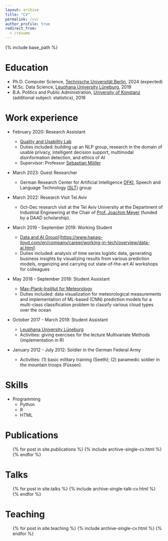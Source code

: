 ```yaml
---
layout: archive
title: "CV"
permalink: /cv/
author_profile: true
redirect_from:
  - /resume
---
```


{% include base_path %}

Education
======
* Ph.D. Computer Science, [Technische Universität Berlin](https://www.tu-berlin.de/), 2024 (expected)
* M.Sc. Data Science, [Leuphana University Lüneburg](https://www.leuphana.de/en/graduate-school/masters-programmes/management-data-science.html), 2019
* B.A. Politics and Public Administration, [University of Konstanz](https://www.polver.uni-konstanz.de/en/) (additional subject: statistics), 2016



Work experience
======
* February 2020: Research Assistant
  * [Quality and Usability Lab](https://www.qu.tu-berlin.de/menue/qu/parameter/en/)
  * Duties included: building up an NLP group, research in the domain of usable privacy, intelligent decision support, multimodal disinformation detection, and ethics of AI
  * Supervisor: Professor [Sebastian Möller](https://www.qu.tu-berlin.de/menue/team/professur/)

* March 2023: Guest Researcher
  * German Research Center for Artificial Intelligence [DFKI](https://www.dfki.de/web/), Speech and Language Technology [(SLT)](https://www.dfki.de/web/forschung/forschungsbereiche/speech-and-language-technology/) group

* March 2022: Research Visit Tel Aviv 
  * Oct-Dec research visit at the Tel Aviv University  at the Department of Industrial Engineering at the Chair of [Prof. Joachim Meyer](https://english.tau.ac.il/profile/jmeyer) (funded by a DAAD scholarship). 

* March 2019 - September 2019: Working Student
  * [Data and AI Group]([http://www.ictrc.ac.ir/EN/Home)](https://www.hapag-lloyd.com/en/company/career/working-in-tech/overview/data-ai.html)
  * Duties included: analysis of time series logistic data, generating business insights by visualizing results from various prediction models, organizing and carrying out state-of-the-art AI workshops for colleagues
 
* May 2018 - September 2018: Student Assistant
  * [Max-Plank-Institut for Meteorology]([https://mpimet.mpg.de/en/homepage)
  * Duties included: data visualization for meteorological measurements and implementation of ML-based (CNN) prediction models for a multi-class classification problem to classify various cloud types over the ocean

* October 2017 - March 2019: Student Assistant
  * [Leuphana University Lüneburg](https://www.leuphana.de/en/graduate-school/masters-programmes/management-data-science.html)
  * Activities: giving exercises for the lecture Multivariate Methods (implementation in R)

* January 2012 - July 2012: Soldier in the German Federal Army
  * Activities: (1) basic military training (Seeth); (2) paramedic soldier in the mountain troops (Füssen).




Skills
======
* Programming
  * Python
  * R
  * HTML


Publications
======
  <ul>{% for post in site.publications %}
    {% include archive-single-cv.html %}
  {% endfor %}</ul>
  
Talks
======
  <ul>{% for post in site.talks %}
    {% include archive-single-talk-cv.html %}
  {% endfor %}</ul>
  
Teaching
======
  <ul>{% for post in site.teaching %}
    {% include archive-single-cv.html %}
  {% endfor %}</ul>
  
